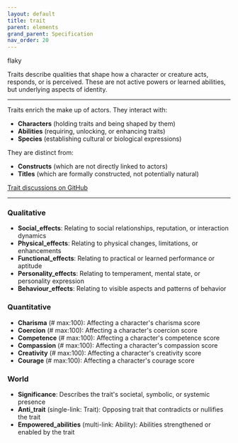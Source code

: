 ```yaml
---
layout: default
title: trait
parent: elements
grand_parent: Specification
nav_order: 20
---
```


<span class="material-symbols-outlined">flaky</span>

Traits describe qualities that shape how a character or creature acts, responds, or is perceived. These are not active powers or learned abilities, but underlying aspects of identity.

--- 
  
Traits enrich the make up of actors. They interact with:

- **Characters** (holding traits and being shaped by them)
- **Abilities** (requiring, unlocking, or enhancing traits)
- **Species** (establishing cultural or biological expressions)

They are distinct from: 

- **Constructs** (which are not directly linked to actors)
- **Titles** (which are formally constructed, not potentially natural)

[Trait discussions on GitHub](https://github.com/OnlyWorlds/OnlyWorlds/discussions/categories/trait)

---
### Qualitative
- **Social_effects**: Relating to social relationships, reputation, or interaction dynamics
- **Physical_effects**: Relating to physical changes, limitations, or enhancements
- **Functional_effects**: Relating to practical or learned performance or aptitude
- **Personality_effects**: Relating to temperament, mental state, or personality expression
- **Behaviour_effects**: Relating to visible aspects and patterns of behavior

### Quantitative
- **Charisma** (# max:100): Affecting a character's charisma score
- **Coercion** (# max:100): Affecting a character's coercion score
- **Competence** (# max:100): Affecting a character's competence score
- **Compassion** (# max:100): Affecting a character's compassion score
- **Creativity** (# max:100): Affecting a character's creativity score
- **Courage** (# max:100): Affecting a character's courage score

### World
- **Significance**: Describes the trait's societal, symbolic, or systemic presence
- **Anti_trait** (single-link: Trait): Opposing trait that contradicts or nullifies the trait
- **Empowered_abilities** (multi-link: Ability): Abilities strengthened or enabled by the trait

